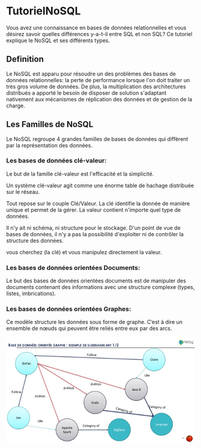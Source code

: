 # TutorielNoSQL

Vous avez une connaissance en bases de données relationnelles et vous désirez savoir quelles différences y-a-t-il entre SQL et non SQL?
Ce tutoriel explique le NoSQL et ses différents types.

## Definition

Le NoSQL est apparu pour résoudre un des problèmes des bases de données relationnelles: la perte de performance lorsque l'on doit traiter un très gros volume de données.
De plus, la multiplication des architectures distribués a apporté le besoin de disposer de solution s'adaptant nativement aux mécanismes de réplication des données et de gestion de la charge.

## Les Familles de NoSQL

Le NoSQL regroupe 4 grandes familles de bases de données qui diffèrent par la représentation des données.

### Les bases de données clé-valeur:

Le but de la famille clé-valeur est l'efficacité et la simplicité. 

Un système clé-valeur agit comme une énorme table de hachage distribuée sur le réseau. 

Tout repose sur le couple Clé/Valeur. La clé identifie la donnée de manière unique et permet de la gérer. La valeur contient n'importe quel type de données.

Il n'y ait ni schéma, ni structure pour le stockage. D'un point de vue de bases de données, il n'y a pas la possibilité d'exploiter ni de contrôler la structure des données.

vous cherchez (la clé) et vous manipulez directement la valeur.


### Les bases de données orientées Documents:

Le but des bases de données orientées documents est de manipuler des documents contenant des informations avec une structure complexe (types, listes, imbrications).


### Les bases de données orientées Graphes:

Ce modèle structure les données sous forme de graphe. C’est à dire un ensemble de nœuds qui peuvent être reliés entre eux par des arcs.

![Base de Données orientée Graphe (Ref: https://fr.slideshare.net/MichrafyMustafa/base-de-donnes-graphe-noe4j-concepts-et-mise-en-oeuvre)](images/BD-graph.jpg)
